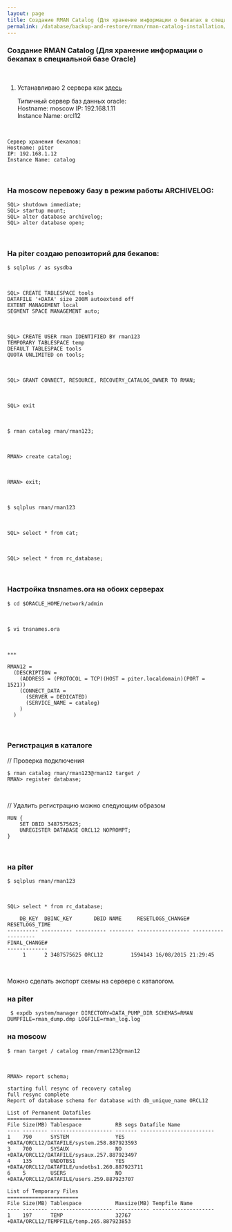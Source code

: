 ```yaml
---
layout: page
title: Создание RMAN Catalog (Для хранение информации о бекапах в специальной базе Oracle)
permalink: /database/backup-and-restore/rman/rman-catalog-installation/
---
```



### Создание RMAN Catalog (Для хранение информации о бекапах в специальной базе Oracle)


<br/>

1) Устанавливаю 2 сервера как <a href="/database/installation/single/asm/linux/6.7/oracle/12.1/">здесь</a>


    Типичный сервер баз данных oracle:  
    Hostname: moscow
    IP: 192.168.1.11  
    Instance Name: orcl12


<br/>

    Сервер хранения бекапов:  
    Hostname: piter  
    IP: 192.168.1.12  
    Instance Name: catalog



<br/>

### На moscow перевожу базу в режим работы ARCHIVELOG:

    SQL> shutdown immediate;
    SQL> startup mount;
    SQL> alter database archivelog;
    SQL> alter database open;

<br/>

### На piter создаю репозиторий для бекапов:

    $ sqlplus / as sysdba

<br/>

    SQL> CREATE TABLESPACE tools
    DATAFILE '+DATA' size 200M autoextend off
    EXTENT MANAGEMENT local
    SEGMENT SPACE MANAGEMENT auto;

<br/>

    SQL> CREATE USER rman IDENTIFIED BY rman123
    TEMPORARY TABLESPACE temp
    DEFAULT TABLESPACE tools
    QUOTA UNLIMITED on tools;

<br/>

    SQL> GRANT CONNECT, RESOURCE, RECOVERY_CATALOG_OWNER TO RMAN;


<br/>

    SQL> exit

<br/>

    $ rman catalog rman/rman123;

<br/>

    RMAN> create catalog;

 <br/>

    RMAN> exit;


<br/>

    $ sqlplus rman/rman123

<br/>

    SQL> select * from cat;

<br/>

    SQL> select * from rc_database;


<br/>

### Настройка tnsnames.ora на обоих серверах


	$ cd $ORACLE_HOME/network/admin

<br/>

	$ vi tnsnames.ora

<br/>

	***

    RMAN12 =
      (DESCRIPTION =
        (ADDRESS = (PROTOCOL = TCP)(HOST = piter.localdomain)(PORT = 1521))
        (CONNECT_DATA =
          (SERVER = DEDICATED)
          (SERVICE_NAME = catalog)
        )
      )

  <br/>

### Регистрация в каталоге

<!--

$ sqlplus system/manager@rman12
$ sqlplus rman/rman123@rman12

-->


// Проверка подключения

    $ rman catalog rman/rman123@rman12 target /
    RMAN> register database;


<br/>

// Удалить регистрацию можно следующим образом

    RUN {
        SET DBID 3487575625;
        UNREGISTER DATABASE ORCL12 NOPROMPT;
    }

<br/>

### на piter

    $ sqlplus rman/rman123

<br/>


    SQL> select * from rc_database;

        DB_KEY  DBINC_KEY	    DBID NAME	  RESETLOGS_CHANGE# RESETLOGS_TIME
    ---------- ---------- ---------- -------- ----------------- -------------------
    FINAL_CHANGE#
    -------------
    	 1	    2 3487575625 ORCL12 	    1594143 16/08/2015 21:29:45




 <br/>

 Можно сделать экспорт схемы на сервере с каталогом.

### на piter

     $ expdb system/manager DIRECTORY=DATA_PUMP_DIR SCHEMAS=RMAN DUMPFILE=rman_dump.dmp LOGFILE=rman_log.log


### на moscow

    $ rman target / catalog rman/rman123@rman12

<br/>

    RMAN> report schema;

    starting full resync of recovery catalog
    full resync complete
    Report of database schema for database with db_unique_name ORCL12

    List of Permanent Datafiles
    ===========================
    File Size(MB) Tablespace           RB segs Datafile Name
    ---- -------- -------------------- ------- ------------------------
    1    790      SYSTEM               YES     +DATA/ORCL12/DATAFILE/system.258.887923593
    3    700      SYSAUX               NO      +DATA/ORCL12/DATAFILE/sysaux.257.887923497
    4    135      UNDOTBS1             YES     +DATA/ORCL12/DATAFILE/undotbs1.260.887923711
    6    5        USERS                NO      +DATA/ORCL12/DATAFILE/users.259.887923707

    List of Temporary Files
    =======================
    File Size(MB) Tablespace           Maxsize(MB) Tempfile Name
    ---- -------- -------------------- ----------- --------------------
    1    197      TEMP                 32767       +DATA/ORCL12/TEMPFILE/temp.265.887923853


<br/>

<!--

    SQL> show parameter CONTROL_FILE_RECORD_KEEP_TIME;

    NAME				     TYPE	 VALUE
    ------------------------------------ ----------- ------------------------------
    control_file_record_keep_time	     integer	 7


<br/>

    RMAN> resync catalog;

-->
